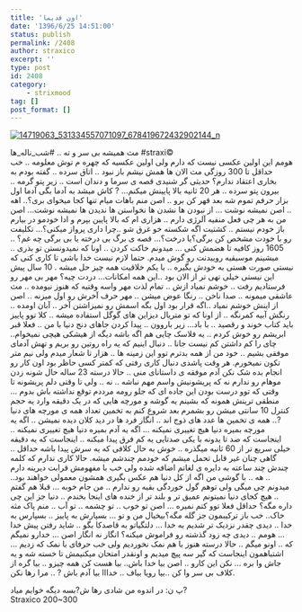 ```yaml
---
title: 'اون قدیما'
date: '1396/6/25 14:51:00'
status: publish
permalink: /2408
author: straxico
excerpt: ''
type: post
id: 2408
category:
    - strixmood
tag: []
post_format: []
---
```

[![14719063_531334557071097_678419672432902144_n](../../uploads/2016/10/14719063_531334557071097_678419672432902144_n-300x206.jpg)](http://localhost/wp-content/uploads/2016/10/14719063_531334557071097_678419672432902144_n.jpg)

مث همیشه بی سر و ته .. #شب\_ناله\_ها #straxi©  
هومم این اولین عکسی نیست که دارم ولی اولین عکسیه که چهره م توش معلومه .. خب حداقل تا 300 روزگی مث الان ها همش نیشم باز نبود .. اتاق سرده .. گفته بودم به بخاری اعتقاد ندارم؟ حدیثی گر شنیدی قصه ی سرما و دندان است .. زیر پتو گرمه .. بیرون پتو سرده .. هر 20 ثانیه بالا پایینش میکنم… ? کاش میشد به آدما بگی آدما اول بزار حرفم تموم شه بعد قهر کن برو .. اصن منم باهات میام تنها کجا میخوای بری؟.. اهه .. اصن نمیشه نوشت … از نبودن ها نشدن ها نخواستن ها ندیدن ها نمیشه نوشت… اصن من به هر چی فعل منفیه آلرژی دارم .. هزاری ام که بالا پایین بپرم و ادا خودمو در بیارم باز خودم نیستم .. کشتیت اگه شکسته خو غرق شو ..چرا داری پرواز میکنی؟… تکلیفت رو با خودت مشخص کن برگی؟یا درخت؟… قصه ی برگ بی درخته یا بی برگی چه غم؟ .. 1605 روز کافیه تا هضمش کنی … میدونم خاکت کردن .. اونا که نمیدونستن تو بذری .. میشینم موسیقیه روییدنت رو گوش میدم. حتما لازم نیست خدا باشی تا کاری کنی که نیستی صورت هستی به خودش بگیره .. با یکم خلاقیت همه چیز حل میشه . 10 سال پیش این نیستی خیلی تهی تر از الان بود ..این همه امکانات… دردت چیه؟ مهر بی مهر رو فرستادیم رفت .. خوشم نمیاد ازش .. تمام لذت مهر واسه وقتیه که هنوز نیومده .. مث عاشقی میمونه .. صدا ناخن .. رنگا عوض میشن .. مهر حرف آخرش رو اول میزنه .. اصن از اینش خوشم نمیاد ..اگه قرار بود اول بگه اسمش رو نمیزاشتن آخر .. آبان اومده .. رنگش آبیه کمرنگه .. از اونا که تو متریال دیزاین های گوگل استفاده میشه .. کلا توو پاییز باید کتاب خوند و رقصید .. با باد… زیر باروون .. پیدا کردن جاهای دنج دنیا با من .. فعلا قبر ابریشم رو خوش کردم .. یه فلاسک چایی هم اگه باشه دیگه از هیشکی هیچی نمیخوام.. چای را کم داشتن کم نیست جانا .. دنبال اینیم که یه راه روتین رو بریم و تهش آدمای موفقی بشیم .. خود من از همه بدترم توو این زمینه ها .. هزار تا شعار میدم ولی نیم متر تکون نمیخورم. هر وقت پاشدی دنبال کاری رفتی که کمتر کسی حاظر بود اون کار رو انجام بده شک نکن آدم موفقه ی داستانای منی .. حالا درسته 23 ساله حال شونه زدن موهام رو ندارم نه که پریشونیش واسم مهم نباشه .. نه .. ولی تا وقتی دلم پریشونه تا وقتی که توو درست بودن این جاده ای که جلو رومه مرددم توقع نداشته باش بدوم … منطقی ترینش همونه که بشینم یه گوشه و مورچه هایی که در یک دقیقه وارد یه حجم کنترل 10 سانتی میشن رو بشمرم بعد شروع کنم به تخمین تعداد همه ی مورچه های دنیا ?.. همه ی تخمین ها عدد های ذوج اند .. انگار فرد ها در دید کلان دیده نمیشن .. اگه یه مورچه بمیره دنیا هیچ تغییری نمیکنه … اگه یه آدم بمیره دنیا هیچ تغییری نمیکنه .. اینجاست که صد تا یدونه با یکی صدتایی یه کم فرق پیدا میکنه .. اینجاست که یه دقیقه خیلی سریع تر از 60 ثانیه میگذره .. خوش به حال کلافی که یه سرش پیدا باشه حداقل .. گاهی چنان غیر قابل تحمل میشم که خودمم چندشم میشه. حالا کاری ندارم که کلمه چندش چند ساعته به دایره ی لغاتم اضافه شده ولی خب با مفهومش قرابت دیرینه دارم .. هه .. با گوشی من اگه از کل دنیا هم عکس بگیری همشون معمولی خواهند بود.. میدونم چی میگی ولی توهم گول خوردگی بقیه رو ندارم .. من جام خوبه … قبلا هم گفتم .. هیچ کجای دنیا نمیتونم عمیق تر و بلند تر از خنده های اینجا بخندم .. دنیا جز این چی داره مگه؟ حداقل فعلا توو کتم نمیره … اصن تو خوب .. تو چشمه .. تو آب .. منم پاک مثه خاک.. خب باز ترکیبمون جز گله مگه؟بیخیال من و تو … بسپارش به پاییز .. بسپارس به خدا .. دیدی چقدر نزدیک تر شدیم به خدا … دلتگیاتو به قاصدکا بگو .. شاید رفتن پیش خدا … هومم .. دیدی چه زود گذشته رو فراموش میکنه؟ انگار نه انگار اصن … خدارو نمیگم که .. اونو میگم .. حالا درسته هنوز با هم نمک نخوردیم ولی خب حرفای با نمک که زدیم … اشتباهمون اینجاست که گیر سه پیچ میدیم و اونقدر امتحان میکنیمش تا خسته شه و یه جاش وا بره … نکن این کارو .. اصن بیا خدا باش.. بیا هست کن همه چیزو .. بیا گره از کلاف بی سر وا کن ..بیا رویا بباف .. خدااا بیا آدم باش ? .. مرا رها نکن.

پ ن: در اندوه من شادی رها ش?بسه دیگه خوابم میاد?  
Straxico 200~300